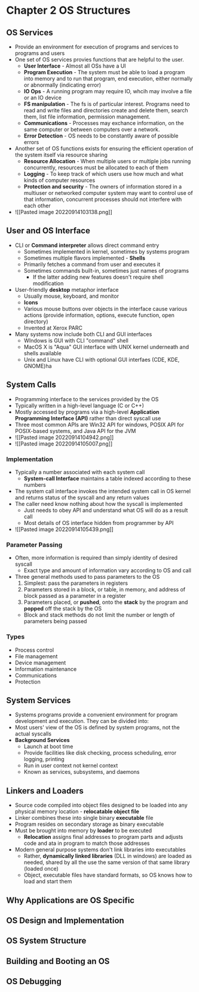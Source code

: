 # Chapter 2 OS Structures

## OS Services
- Provide an environment for execution of programs and services to programs and users
- One set of OS services provies functions that are helpful to the user.
	- **User Interface** - Almost all OSs have a UI
	- **Program Execution** - The system must be able to load a program into memory and to run that program, end execution, either normally or abnormally (indicating error)
	- **IO Ops** - A running program may require IO, whcih may involve a file or an IO device
	- **FS manipulation** - The fs is of particular interest. Programs need to read and write files and directories create and delete them, search them, list file information, permission management.
	- **Communications** - Processes may exchance information, on the same computer or between computers over a network.
	- **Error Detection** - OS needs to be constantly aware of possible errors
- Another set of OS functions exists for ensuring the efficient operation of the system itself via resource sharing
	- **Resource Allocation** - When multiple users or multiple jobs running concurrently, resources must be allocated to each of them
	- **Logging** - To keep track of which users use how much and what kinds of computer resources
	- **Protection and security** - The owners of information stored in a multiuser or networked computer system may want to control use of that information, concurrent processes should not interfere with each other
- ![[Pasted image 20220914103138.png]]
## User and OS Interface
- CLI or **Command interpreter** allows direct command entry
	- Sometimes implemented in kernel, sometimes by systems program
	- Sometimes multiple flavors implemented - **Shells**
	- Primarily fetches a command from user and executes it
	- Sometimes commands built-in, sometimes just names of programs
		- If the latter adding new features doesn't require shell modification
- User-friendly **desktop** metaphor interface
	- Usually mouse, keyboard, and monitor
	- **Icons**
	- Various mouse buttons over objects in the interface cause various actions (provide information, options, execute function, open directory)
	- Invented at Xerox PARC
- Many systems now include both CLI and GUI interfaces
	- WIndows is GUI with CLI "command" shell
	- MacOS X is "Aqua" GUI interface with UNIX kernel underneath and shells available
	- Unix and Linux have CLI with optional GUI interfaes (CDE, KDE, GNOME)ha
## System Calls
- Programming interface to the services provided by the OS
- Typically written in a high-level language (C or C++)
- Mostly accessed by programs via a high-level **Application Programming Interface (API)** rather than direct syscall use
- Three most common APIs are Win32 API for windows, POSIX API for POSIX-based systems, and Java API for the JVM
- ![[Pasted image 20220914104942.png]]
- ![[Pasted image 20220914105007.png]]
### Implementation
- Typically a number associated with each system call
	- **System-call Interface** maintains a table indexed according to these numbers
- The system call interface invokes the intended system call in OS kernel and returns status of the syscall and any return values
- The caller need know nothing about how the syscall is implemented
	- Just needs to obey API and understand what OS will do as a result call
	- Most details of OS interface hidden from programmer by API
- ![[Pasted image 20220914105439.png]]
### Parameter Passing
- Often, more information is required than simply identity of desired syscall
	- Exact type and amount of information vary according to OS and call
- Three general methods used to pass parameters to the OS
	1. Simplest: pass the parameters in registers
	2. Parameters stored in a block, or table, in memory, and address of block passed as a parameter in a register
	3. Parameters placed, or **pushed**, onto the **stack** by the program and **popped** off the stack by the OS
	- Block and stack methods do not limit the number or length of parameters being passed
### Types
- Process control
- File management
- Device management
- Information maintenance
- Communications
- Protection
## System Services
- Systems programs provide a convenient environment for program development and execution. They can be divided into:
- Most users' view of the OS is defined by system programs, not the actual syscalls
- **Background Services**
	- Launch at boot time
	- Provide facilities like disk checking, process scheduling, error logging, printing
	- Run in user context not kernel context
	- Known as services, subsystems, and daemons
## Linkers and Loaders
- Source code compiled into object files designed to be loaded into any physical memory location - **relocatable object file**
- Linker combines these into single binary **executable** file
- Program resides on secondary storage as binary executable
- Must be brought into memory by **loader** to be executed
	- **Relocation** assigns final addresses to program parts and adjusts code and ata in program to match those addresses
- Modern general purpose systems don't link libraries into executables
	- Rather, **dynamically linked libraries** (DLL in windows) are loaded as needed, shared by all the use the same version of that same library (loaded once)
	- Object, executable files have standard formats, so OS knows how to load and start them
## Why Applications are OS Specific
## OS Design and Implementation
## OS System Structure
## Building and Booting an OS
## OS Debugging